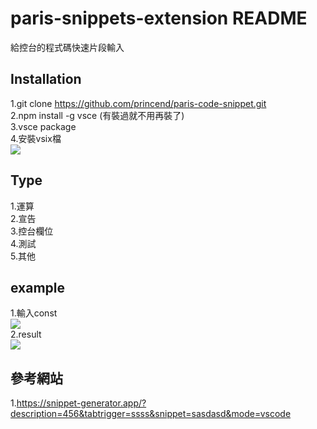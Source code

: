 # paris-snippets-extension README

給控台的程式碼快速片段輸入

## Installation
1.git clone https://github.com/princend/paris-code-snippet.git  </br>
2.npm install -g vsce (有裝過就不用再裝了)  </br>
3.vsce package  </br>
4.安裝vsix檔   </br>
<img src="https://i.imgur.com/JYBU7es.png">

## Type
1.運算  </br>
2.宣告  </br>
3.控台欄位  </br>
4.測試  </br>
5.其他  </br>

## example
1.輸入const   </br>
 <img src="https://i.imgur.com/pRq2on1.png">  </br>
2.result  </br>
 <img src="https://i.imgur.com/1H2S4AV.png">  </br>

## 參考網站
1.https://snippet-generator.app/?description=456&tabtrigger=ssss&snippet=sasdasd&mode=vscode

